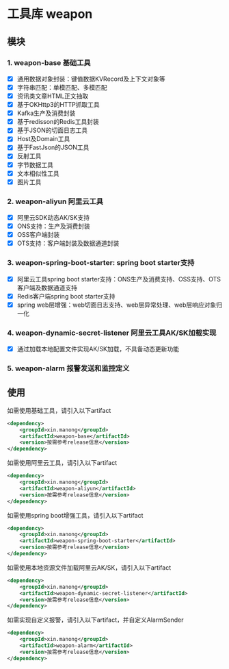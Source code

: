 # 工具库 weapon

## 模块

### 1. weapon-base 基础工具
  - [x] 通用数据对象封装：键值数据KVRecord及上下文对象等
  - [x] 字符串匹配：单模匹配、多模匹配
  - [x] 资讯类文章HTML正文抽取
  - [x] 基于OKHttp3的HTTP抓取工具
  - [x] Kafka生产及消费封装
  - [x] 基于redisson的Redis工具封装
  - [x] 基于JSON的切面日志工具
  - [x] Host及Domain工具
  - [x] 基于FastJson的JSON工具
  - [x] 反射工具
  - [x] 字节数据工具
  - [x] 文本相似性工具
  - [x] 图片工具
### 2. weapon-aliyun 阿里云工具
  - [x] 阿里云SDK动态AK/SK支持
  - [x] ONS支持：生产及消费封装
  - [x] OSS客户端封装
  - [x] OTS支持：客户端封装及数据通道封装
### 3. weapon-spring-boot-starter: spring boot starter支持
  - [x] 阿里云工具spring boot starter支持：ONS生产及消费支持、OSS支持、OTS客户端及数据通道支持
  - [x] Redis客户端spring boot starter支持
  - [x] spring web层增强：web切面日志支持、web层异常处理、web层响应对象归一化
### 4. weapon-dynamic-secret-listener 阿里云工具AK/SK加载实现
  - [x] 通过加载本地配置文件实现AK/SK加载，不具备动态更新功能
### 5. weapon-alarm 报警发送和监控定义


## 使用

如需使用基础工具，请引入以下artifact

```xml
<dependency>
    <groupId>xin.manong</groupId>
    <artifactId>weapon-base</artifactId>
    <version>按需参考release信息</version>
</dependency>
```

如需使用阿里云工具，请引入以下artifact

```xml
<dependency>
    <groupId>xin.manong</groupId>
    <artifactId>weapon-aliyun</artifactId>
    <version>按需参考release信息</version>
</dependency>
```

如需使用spring boot增强工具，请引入以下artifact

```xml
<dependency>
    <groupId>xin.manong</groupId>
    <artifactId>weapon-spring-boot-starter</artifactId>
    <version>按需参考release信息</version>
</dependency>
```

如需使用本地资源文件加载阿里云AK/SK，请引入以下artifact

```xml
<dependency>
    <groupId>xin.manong</groupId>
    <artifactId>weapon-dynamic-secret-listener</artifactId>
    <version>按需参考release信息</version>
</dependency>
```

如需实现自定义报警，请引入以下artifact，并自定义AlarmSender

```xml
<dependency>
    <groupId>xin.manong</groupId>
    <artifactId>weapon-alarm</artifactId>
    <version>按需参考release信息</version>
</dependency>
```

